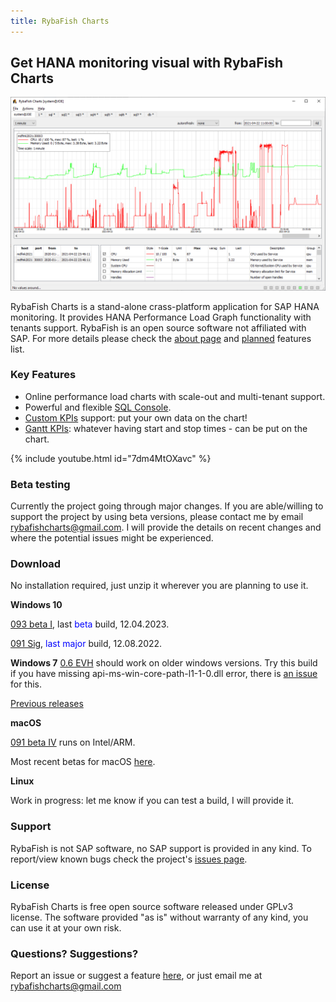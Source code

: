 ```yaml
---
title: RybaFish Charts
---
```


## Get HANA monitoring visual with RybaFish Charts
![demo screen](/demoscreen07.png)

RybaFish Charts is a stand-alone crass-platform application for SAP HANA monitoring. It provides HANA Performance Load Graph functionality with tenants support. RybaFish is an open source software not affiliated with SAP. For more details please check the [about page](/about) and [planned](/todo) features list.

<!-- There is a [youtube video](https://youtu.be/7dm4MtOXavc) with tool introduction. -->
<!-- [![Watch the video](https://img.youtube.com/vi/7dm4MtOXavc/default.jpg)](https://youtu.be/7dm4MtOXavc) -->

### Key Features
* Online performance load charts with scale-out and multi-tenant support.
* Powerful and flexible [SQL Console](/sqlconsole).
* [Custom KPIs](/customKPI) support: put your own data on the chart!
* [Gantt KPIs](/customKPIgantt): whatever having start and stop times - can be put on the chart.

{% include youtube.html id="7dm4MtOXavc" %}

### Beta testing
Currently the project going through major changes. If you are able/willing to support the project by using beta versions, please contact me by email rybafishcharts@gmail.com. I will provide the details on recent changes and where the potential issues might be experienced.

### Download
No installation required, just unzip it wherever you are planning to use it.

**Windows 10**

<!-- The most recent beta builds available [here](/changelog).  -->

[093 beta I](https://github.com/rybafish/rybafish/releases/download/093betaI/RybaFish_093betaI.7z), last <span style="color:blue">beta</span> build, 12.04.2023.

[091 Sig](https://github.com/rybafish/rybafish/releases/download/091sig/RybaFish_091sig.7z), <span style="color:blue">last major</span> build, 12.08.2022.

<!-- [0.9 Paltus](https://github.com/rybafish/rybafish/releases/download/09paltus/RybaFish_09Paltus.7z), <span style="color:blue">previous major</span> release, 17.02.2022 ([changes](/changelog)) -->

<!-- [0.8 Plotva](https://github.com/rybafish/rybafish/releases/download/08/RybaFish_08Plotva.7z), previous major release, 22.07.2021 -->

**Windows 7** [0.6 EVH](https://github.com/rybafish/rybafish/releases/download/06/RybaFish06evh.7z) should work on older windows versions. Try this build if you have missing api-ms-win-core-path-l1-1-0.dll error, there is [an issue](https://github.com/rybafish/rybafish/issues/600) for this.

[Previous releases](/changelog)

**macOS**

[091 beta IV](https://github.com/rybafish/rybafish/releases/download/091betaIV/RybaFish_MacOS_091betaIV.zip) runs on Intel/ARM.

Most recent betas for macOS [here](https://github.com/rybafish/rybafish/issues/771).

**Linux**

Work in progress: let me know if you can test a build, I will provide it.

### Support
RybaFish is not SAP software, no SAP support is provided in any kind. To report/view known bugs check the project's [issues page](https://github.com/rybafish/rybafish/issues).

### License
RybaFish Charts is free open source software released under GPLv3 license. The software provided "as is" without warranty of any kind, you can use it at your own risk.

### Questions? Suggestions?
Report an issue or suggest a feature [here](https://github.com/rybafish/rybafish/issues), or just email me at rybafishcharts@gmail.com
